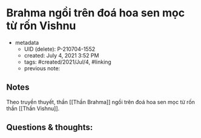 # Brahma ngồi trên đoá hoa sen mọc từ rốn Vishnu

- metadata
	- UID (delete): P-210704-1552
	- created: July 4, 2021 3:52 PM
	- tags: #created/2021/Jul/4, #linking 
	- previous note:

## Notes
Theo truyền thuyết, thần [[Thần Brahma]] ngồi trên đoá hoa sen mọc từ rốn thần [[Thần Vishnu]].

## Questions & thoughts:

